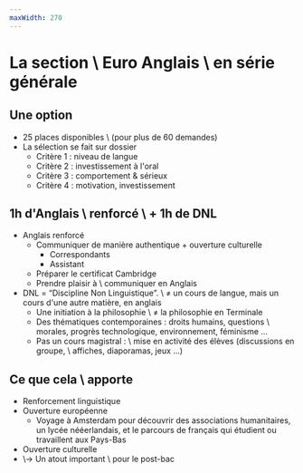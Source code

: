 ```yaml
---
maxWidth: 270
---
```


# La section \\ Euro Anglais \\ en série générale

## Une option
- 25 places disponibles  \\ (pour plus de 60 demandes)
- La sélection se fait sur dossier
	- Critère 1 : niveau de langue
	- Critère 2 : investissement à l'oral
	- Critère 3 : comportement & sérieux
	- Critère 4 : motivation, investissement


## 1h d'Anglais \\ renforcé \\ + 1h de DNL
- Anglais renforcé
	- Communiquer de manière authentique + ouverture culturelle
		- Correspondants
		- Assistant
	- Préparer le certificat Cambridge
	- Prendre plaisir à \\ communiquer en Anglais 
- DNL = “Discipline Non Linguistique”. \\ ≠ un cours de langue, mais un cours d'une autre matière, en anglais
  - Une initiation à la philosophie \\ ≠ la philosophie en Terminale
  - Des thématiques contemporaines : droits humains, questions \\ morales, progrès technologique, environnement, féminisme …
  - Pas un cours magistral : \\ mise en activité des élèves (discussions en groupe, \\ affiches, diaporamas, jeux …)


## Ce que cela \\ apporte

- Renforcement linguistique
- Ouverture européenne
	- Voyage à Amsterdam pour découvrir des associations humanitaires, un lycée nééerlandais, et le parcours de français qui étudient ou travaillent aux Pays-Bas
- Ouverture culturelle
- \\→ Un atout important \\ pour le post-bac